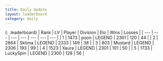 ```yaml
---
title: Daily Update
layout: leaderboard
category: daily
---
```


{: .leaderboard}
| Rank | LV | Player | Division | Elo | Wins | Losses |
| --- | --- | --- | --- | --- | --- | --- |
| <span data-change="0">1</span> | 1473 | <span title="ID: 540690">poon</span> | LEGEND | <span data-change="0">2361</span> | <span data-change="0">120</span> | <span data-change="0">44</span> |
| <span data-change="0">2</span> | 2864 | <span title="ID: 353063">Sktima</span> | LEGEND | <span data-change="-9">2333</span> | <span data-change="8">149</span> | <span data-change="4">38</span> |
| <span data-change="0">3</span> | 803 | <span title="ID: 611082">Mustard</span> | LEGEND | <span data-change="0">2306</span> | <span data-change="0">193</span> | <span data-change="0">99</span> |
| <span data-change="3">4</span> | 1523 | <span title="ID: 200908">Xaura</span> | LEGEND | <span data-change="18">2301</span> | <span data-change="12">101</span> | <span data-change="4">50</span> |
| <span data-change="-1">5</span> | 1733 | <span title="ID: 498412">LuckySpin</span> | LEGEND | <span data-change="0">2300</span> | <span data-change="0">128</span> | <span data-change="0">56</span> |